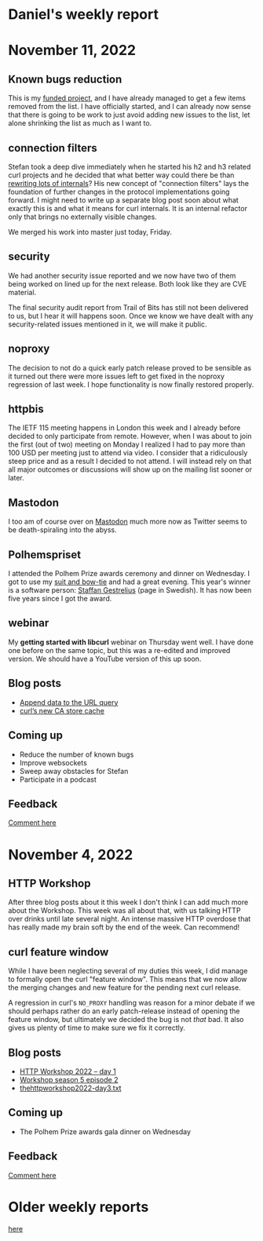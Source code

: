 # Daniel's weekly report

# November 11, 2022

## Known bugs reduction

This is my [funded
project](https://daniel.haxx.se/blog/2022/10/19/funded-curl-improvements/),
and I have already managed to get a few items removed from the list. I have
officially started, and I can already now sense that there is going to be work
to just avoid adding new issues to the list, let alone shrinking the list as
much as I want to.

## connection filters

Stefan took a deep dive immediately when he started his h2 and h3 related curl
projects and he decided that what better way could there be than [rewriting
lots of internals](https://github.com/curl/curl/pull/9855)? His new concept of
"connection filters" lays the foundation of further changes in the protocol
implementations going forward. I might need to write up a separate blog post
soon about what exactly this is and what it means for curl internals. It is an
internal refactor only that brings no externally visible changes.

We merged his work into master just today, Friday.

## security

We had another security issue reported and we now have two of them being
worked on lined up for the next release. Both look like they are CVE material.

The final security audit report from Trail of Bits has still not been
delivered to us, but I hear it will happens soon. Once we know we have dealt
with any security-related issues mentioned in it, we will make it public.

## noproxy

The decision to not do a quick early patch release proved to be sensible as it
turned out there were more issues left to get fixed in the noproxy regression
of last week. I hope functionality is now finally restored properly.

## httpbis

The IETF 115 meeting happens in London this week and I already before decided
to only participate from remote. However, when I was about to join the first
(out of two) meeting on Monday I realized I had to pay more than 100 USD per
meeting just to attend via video. I consider that a ridiculously steep price
and as a result I decided to not attend. I will instead rely on that all major
outcomes or discussions will show up on the mailing list sooner or later.

## Mastodon

I too am of course over on [Mastodon](https://mastodon.social/@bagder) much
more now as Twitter seems to be death-spiraling into the abyss.

## Polhemspriset

I attended the Polhem Prize awards ceremony and dinner on Wednesday. I got to
use my [suit and
bow-tie](https://twitter.com/bagder/status/1590369547122798592) and had a great
evening. This year's winner is a software person: [Staffan
Gestrelius](https://www.ingenjoren.se/2022/11/09/arets-polhemspris-gar-till-grundaren-av-qliktech/)
(page in Swedish). It has now been five years since I got the award.

## webinar

My **getting started with libcurl** webinar on Thursday went well. I have done
one before on the same topic, but this was a re-edited and improved
version. We should have a YouTube version of this up soon.

## Blog posts

- [Append data to the URL query](https://daniel.haxx.se/blog/2022/11/10/append-data-to-the-url-query/)
- [curl’s new CA store cache](https://daniel.haxx.se/blog/2022/11/11/curls-new-ca-store-cache/)

## Coming up

- Reduce the number of known bugs
- Improve websockets
- Sweep away obstacles for Stefan
- Participate in a podcast

## Feedback

[Comment here](https://github.com/bagder/log/discussions)

# November 4, 2022

## HTTP Workshop

After three blog posts about it this week I don't think I can add much more
about the Workshop. This week was all about that, with us talking HTTP over
drinks until late several night. An intense massive HTTP overdose that has
really made my brain soft by the end of the week. Can recommend!

## curl feature window

While I have been neglecting several of my duties this week, I did manage to
formally open the curl "feature window". This means that we now allow the
merging changes and new feature for the pending next curl release.

A regression in curl's `NO_PROXY` handling was reason for a minor debate if we
should perhaps rather do an early patch-release instead of opening the feature
window, but ultimately we decided the bug is not *that* bad. It also gives us
plenty of time to make sure we fix it correctly.

## Blog posts

- [HTTP Workshop 2022 – day 1](https://daniel.haxx.se/blog/2022/11/02/http-workshop-2022-day-1/)
- [Workshop season 5 episode 2](https://daniel.haxx.se/blog/2022/11/03/workshop-season-5-episode-2/)
- [thehttpworkshop2022-day3.txt](https://daniel.haxx.se/blog/2022/11/03/thehttpworkshop2022-day3-txt/)

## Coming up

- The Polhem Prize awards gala dinner on Wednesday

## Feedback

[Comment here](https://github.com/bagder/log/discussions)

# Older weekly reports

[here](all.md)
